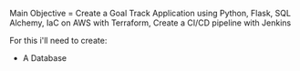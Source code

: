 Main Objective = Create a Goal Track Application using Python, Flask, SQL Alchemy, IaC on AWS with Terraform, Create a CI/CD pipeline with Jenkins

For this i'll need to create:
- A Database

